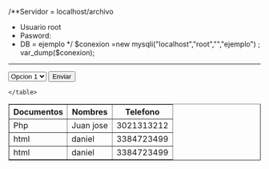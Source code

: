 /**Servidor = localhost/archivo
 * Usuario root
 * Pasword:
 * DB = ejemplo
 */
$conexion =new mysqli("localhost","root","","ejemplo") ;
var_dump($conexion);
-----------------
<!DOCTYPE html>
<html lang="en">
<head>
    <meta charset="UTF-8">
    <meta name="viewport" content="width=device-width, initial-scale=1.0">
    <title>Document</title>
</head>
<body>
    <form method="get" action="">
       <select name="Value" id="">
        <option value="1">Opcion 1</option>
        <option value="2">Opcion 2</option>
       </select>
       <button type="submite">Enviar</button>
    </form>
    <table border="1">
        <thead>
            <th>Documentos</th>
            <th>Nombres</th>
            <th>Telefono</th>
        </thead>
        <tbody>
            <tr>
                <td>Php</td>
                <td>Juan jose</td>
                <td>3021313212</td>
            </tr>
            <tr>
                <td>html</td>
                <td>daniel</td>
                <td>3384723499</td>
            </tr>
          <?php
          $Inicio = 0;
          while($Inicio < 10)
            {
                $Inicio++;
                ?>
                <tr>
                <td>html</td>
                <td>daniel</td>
                <td>3384723499</td>
            </tr>
            <?php
            }
           ?>
        </tbody>

    </table>
</body>
</html>
